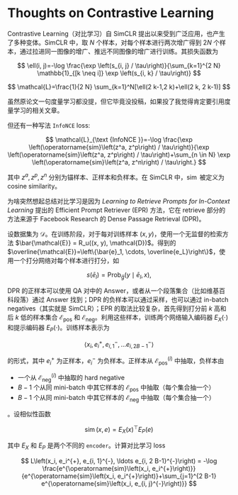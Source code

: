 # Thoughts on Contrastive Learning

Contrastive Learning（对比学习）自 SimCLR 提出以来受到广泛应用，也产生了多种变体。SimCLR 中，取 $N$ 个样本，对每个样本进行两次增广得到 $2N$ 个样本，通过拉进同一图像的增广、推远不同图像的增广进行训练。其损失函数为

$$
\ell(i, j)=-\log \frac{\exp \left(s_{i, j} / \tau\right)}{\sum_{k=1}^{2 N} \mathbb{1}_{[k \neq i]} \exp \left(s_{i, k} / \tau\right)}
$$

$$
\mathcal{L}=\frac{1}{2 N} \sum_{k=1}^N[\ell(2 k-1,2 k)+\ell(2 k, 2 k-1)]
$$

虽然原论文一句度量学习都没提，但它毕竟没投稿，如果投了我觉得肯定要引用度量学习的相关文章。

但还有一种写法 `InfoNCE` loss:

$$
\mathcal{L}_{\text {InfoNCE }}=-\log \frac{\exp \left(\operatorname{sim}\left(z^a, z^p\right) / \tau\right)}{\exp \left(\operatorname{sim}\left(z^a, z^p\right) / \tau\right)+\sum_{n \in N} \exp \left(\operatorname{sim}\left(z^a, z^n\right) / \tau\right.}
$$

其中 $z^a, z^p, z^n$ 分别为锚样本、正样本和负样本。在 SimCLR 中，$\operatorname{sim}$ 被定义为 cosine similarity。

为啥突然想起总结对比学习是因为 _Learning to Retrieve Prompts for In-Context Learning_ 提出的 Efficient Prompt Retriever (EPR) 方法，它在 retrieve 部分的方法来源于 Facebook Research 的 Dense Passage Retrieval (DPR)。

设数据集为 $\mathcal{D}$。在训练阶段，对于每对训练样本 $(x, y)$，使用一个无监督的检索方法 $\bar{\mathcal{E}} = R_u((x, y), \mathcal{D})$。得到的 $\overline{\mathcal{E}}=\left\{\bar{e}_1, \cdots, \overline{e_L}\right\}$，使用一个打分网络对每个样本进行打分，如

$$
s\left(\bar{e}_l\right)=\operatorname{Prob}_{\hat{g}}\left(y \mid \bar{e}_l, x\right),
$$

DPR 的正样本可以使用 QA 对中的 Answer，或者从一个段落集合（比如维基百科段落）通过 Answer 找到；DPR 的负样本可以通过采样，也可以通过 in-batch negatives（其实就是 SimCLR）；EPR 的取法比较复杂，首先得到打分前 $k$ 高和后 $k$ 低的样本集合 $\mathcal{E}_{\mathrm{pos}}$ 和 $\mathcal{E}_{\mathrm{neg}}$。利用这些样本，训练两个网络输入编码器 $E_X(\cdot)$ 和提示编码器 $E_P(\cdot)$。训练样本表示为

$$
\left\langle x_i, e_i^{+}, e_{i, 1}^{-}, \ldots e_{i, 2 B-1}^{-}\right\rangle
$$

的形式，其中 $e_i^+$ 为正样本，$e_i^-$ 为负样本。正样本从 $\mathcal{E}_\mathrm{pos}^{(i)}$ 中抽取，负样本由

- 一个从 $\mathcal{E}_\mathrm{neg}^{(i)}$ 中抽取的 hard negative
- $B-1$ 个从同 mini-batch 中其它样本的 $\mathcal{E}_\mathrm{pos}$ 中抽取（每个集合抽一个）
- $B-1$ 个从同 mini-batch 中其它样本的 $\mathcal{E}_\mathrm{neg}$ 中抽取（每个集合抽一个）

。设相似性函数

$$
\operatorname{sim}(x, e)=E_X(x)^{\top} E_P(e)
$$

其中 $E_X$ 和 $E_P$ 是两个不同的 `encoder`。计算对比学习 loss

$$
L\left(x_i, e_i^{+}, e_{i, 1}^{-}, \ldots e_{i, 2 B-1}^{-}\right) = -\log \frac{e^{\operatorname{sim}\left(x_i, e_i^{+}\right)}}{e^{\operatorname{sim}\left(x_i, e_i^{+}\right)}+\sum_{j=1}^{2 B-1} e^{\operatorname{sim}\left(x_i, e_{i, j}^{-}\right)}}
$$
